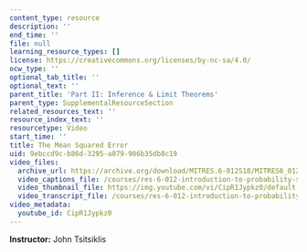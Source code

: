 ```yaml
---
content_type: resource
description: ''
end_time: ''
file: null
learning_resource_types: []
license: https://creativecommons.org/licenses/by-nc-sa/4.0/
ocw_type: ''
optional_tab_title: ''
optional_text: ''
parent_title: 'Part II: Inference & Limit Theorems'
parent_type: SupplementalResourceSection
related_resources_text: ''
resource_index_text: ''
resourcetype: Video
start_time: ''
title: The Mean Squared Error
uid: 9ebccd9c-b86d-3295-a079-906b35db8c19
video_files:
  archive_url: https://archive.org/download/MITRES.6-012S18/MITRES6_012S18_L15-05_300k.mp4
  video_captions_file: /courses/res-6-012-introduction-to-probability-spring-2018/786bc1173c80538fbfd531d4d5dd234c_CipR1Jypkz0.vtt
  video_thumbnail_file: https://img.youtube.com/vi/CipR1Jypkz0/default.jpg
  video_transcript_file: /courses/res-6-012-introduction-to-probability-spring-2018/d800b7b51f6a0ca67772c24b6fda51e7_CipR1Jypkz0.pdf
video_metadata:
  youtube_id: CipR1Jypkz0
---
```


**Instructor:** John Tsitsiklis

